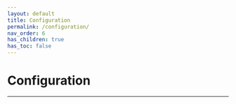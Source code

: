 ```yaml
---
layout: default
title: Configuration
permalink: /configuration/
nav_order: 6
has_children: true
has_toc: false
---
```


# Configuration

---
